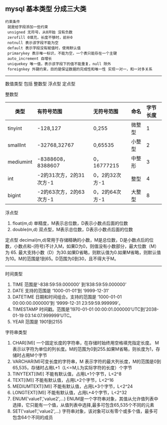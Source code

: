 mysql 基本类型 分成三大类
----
~~~
约束条件
 就是给字段添加一些约束
 unsigned 无符号，从0开始 没有负数
 zerofill 0填充，长度不够时，前补0
 notnull 表示该字段不能为空
 default 表示字段没有赋值时，使用默认值
 primarykey 表示唯一标识，不能为空，一个表只能存在一个主键
 auto_increment 自增长
 uniquekey 唯一值，表示该字段下的值不能重复，null 除外
 foreignkey 外键约束，目的是保证数据的完成性和唯一性 实现一对一，和一对多关系
~~~

---
 数值类型 包括 整数型 浮点型 定点型
 
  
  整数型
  
| 类型 		| 有符号范围 | 无符号范围 |	 命名 |字节长度|
|--------|:---		|:---		|:---	|:---|
|tinyint	|-128,127	|0,255	|微整型	|1	|
| smallInt|-32768,32767|0,65535| 小整型|2
|mediumint|-8388608，8388607|0，16777215|中整形|3
|int	|-2的31次方，2的31次方-1	| 0，2的32次方-1	|整型	|4	|
| bigint|-2的63次方，2的63次方-1|0，2的64次方-1| 大整型|8
浮点型

1. float(m,d) 单精度，M表示总位数，D表示小数点后面的位数
2. double(m,d) 双点型，M表示总位数，D表示小数点后面的位数

定点型
decimal(m,d)常用于存储精确的小数，M是总位数，D是小数点后的位数，小数点和-(符号)不计入M，如果D为0，则值没有小数部分，最大位数（M）为 65. 最大支持小数（D）为30.如果D省略，则默认值为0.如果M省略，则默认值为10。M的范围是1到65。D范围为0到30，且不得大于M。

---
时间类型

1. TIME 范围是’-838:59:59.000000’ 到’838:59:59.000000’
2. DATE 支持的范围是 ‘1000-01-01’到 ‘9999-12-31’
3.	DATETIME 日期和时间组合。支持的范围是 ‘1000-01-01 00:00:00.000000’到 ‘9999-12-31 23:59:59.999999’。
4.	TIMESTAMP 时间戳。范围是’1970-01-01 00:00:01.000000’UTC到’2038-01-19 03:14:07.999999’UTC。
5.	YEAR 范围是 1901到2155 
             
字符串类型

1.	CHAR[(M)] 一个固定长度的字符串，在存储时始终用空格填充指定长度。 M表示以字符为单位的列长度。M的范围为0到255.如果M省略，则长度为1，存储时占用M个字节
2.	VARCHAR(M)可变长度的字符串，M 表示字符的最大列长度，M的范围是0到65,535，存储时占用L+1（L<=M,L为实际字符的长度）个字节
3.	TINYTEXT[(M)] 不能有默认值，占用L+1个字节，L<2^8
4.	TEXT[(M)] 不能有默认值，占用L+2个字节，L<2^16
5.	MEDIUMTEXT[(M)] 不能有默认值，占用L+3个字节，L<2^24
6.	LONGTEXT[(M)] 不能有默认值，占用L+4个字节，L<2^32
7.	ENUM('value1','value2',...) ENUM是一个字符串对象，其值从允许值列表中选择，它只能有一个值，从值列表中选择,最多可包含65,535个不同的元素
8.	SET('value1','value2',...) 字符串对象，该对象可以有零个或多个值，最多可包含64个不同的成员